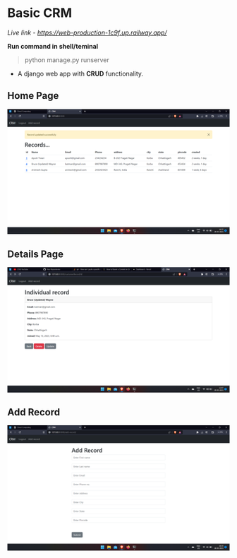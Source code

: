 ﻿# Basic CRM
 
 *Live link - https://web-production-1c9f.up.railway.app/*
 
**Run command in shell/teminal**
> python manage.py runserver

* A django web app with **CRUD** functionality.

## Home Page

<img src="screenshot/home.png" />

## Details Page

<img src="screenshot/crud.png" />

## Add Record

<img src="screenshot/add_record.png" />
